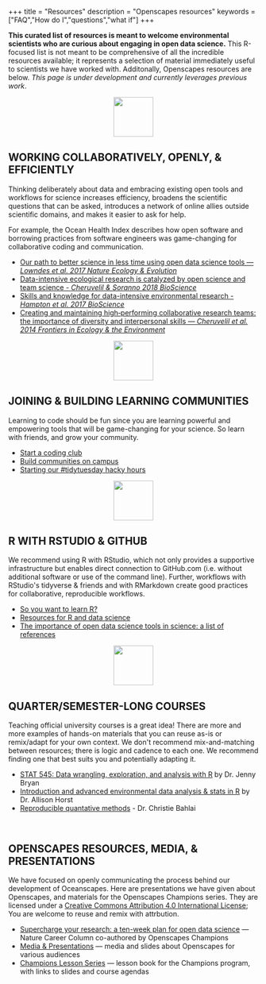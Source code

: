 +++
title = "Resources"
description = "Openscapes resources"
keywords = ["FAQ","How do I","questions","what if"]
+++

**This curated list of resources is meant to welcome environmental scientists who are curious about engaging in open data science.** This R-focused list is not meant to be comprehensive of all the incredible resources available; it represents a selection of material immediately useful to scientists we have worked with. Additonally, Openscapes resources are below. *This page is under development and currently leverages previous work*.  

<!---Some guidance is also listed as blogs; Please also check the searchable blog page --->

<center><img src="/img/horst_openscapes_grassland_oak.png" width="80px"></center>

## WORKING COLLABORATIVELY, OPENLY, & EFFICIENTLY

Thinking deliberately about data and embracing existing open tools and workflows for science increases efficiency, broadens the scientific questions that can be asked, introduces a network of online allies outside scientific domains, and makes it easier to ask for help.

For example, the Ocean Health Index describes how open software and borrowing practices from software engineers was game-changing for collaborative coding and communication. 

- [Our path to better science in less time using open data science tools — *Lowndes et al. 2017 Nature Ecology & Evolution*](https://www.nature.com/articles/s41559-017-0160)
- [Data-intensive ecological research is catalyzed by open science and team science - *Cheruvelil & Soranno 2018 BioScience*](https://academic.oup.com/bioscience/article/68/10/813/5088531)
- [Skills and knowledge for data-intensive environmental research - *Hampton et al. 2017 BioScience*](https://dx.doi.org/10.1093%2Fbiosci%2Fbix025)
- [Creating and maintaining high‐performing collaborative research teams: the importance of diversity and interpersonal skills — *Cheruvelil et al. 2014 Frontiers in Ecology & the Environment*](https://esajournals.onlinelibrary.wiley.com/doi/full/10.1890/130001)

<!---
Embrace existing open tools and workflows for science. There's not a single tool for all jobs, but can leverage existing workflows and streamline the amount of software (and user accounts) you need.

What unites us not what makes us different

The scope of environmental research spans vastly different ecosystems, scales, and organisms. But we are united by data: No matter what our questions are or how we gather information, we will need to analyze our data, and do so in a way that is efficient for ourselves and can be communicated to others. 


--->


<!--- 
- https://github.com/baricks/opentodiscussion
-OL!!!!
- Moore Fdn https://www.moore.org/article-detail?newsUrlName=lessons-from-our-work-in-data-driven-science
- BIDS, NSF?
--->


<center><img src="/img/horst_openscapes_grassland_fox.png" width="80px"></center>

## JOINING & BUILDING LEARNING COMMUNITIES

Learning to code should be fun since you are learning powerful and empowering tools that will be game-changing for your science. So learn with friends, and grow your community. 

- [Start a coding club](/blog/2018/11/16/how-to-start-a-coding-club/)
- [Build communities on campus](/blog/2018/11/06/build-communities/)
- [Starting our #tidytuesday hacky hours](https://openscapes.org/blog/2019/05/02/tidy-tuesday-coding-club/)

<!---
- [build communities on campus] link to Moz study!
- [join twitter for the open data science community](/blog/2018/12/06/twitter-for-community/), rOpenSci, RLadies
--->

<center><img src="/img/horst_openscapes_grassland_deer.png" width="80px"></center>

## R WITH RSTUDIO & GITHUB

We recommend using R with RStudio, which not only provides a supportive infrastructure but enables direct connection to GitHub.com (i.e. without additional software or use of the command line). Further, workflows with RStudio's tidyverse & friends and with RMarkdown create good practices for collaborative, reproducible workflows.

- [So you want to learn R?](/blog/2018/12/17/want-to-learn-r/)
- [Resources for R and data science](http://ohi-science.org/news/Resources-for-R-and-Data-Science)
- [The importance of open data science tools in science: a list of references](http://ohi-science.org/news/importance-of-open-data-science-tools) <!---REDO and add: https://bids.berkeley.edu/news/new-report-career-paths-and-prospects-academic-data-science, Stevens et al--->

<center><img src="/img/horst_openscapes_grassland_condor.png" width="80px"></center>

## QUARTER/SEMESTER-LONG COURSES

Teaching official university courses is a great idea! There are more and more examples of hands-on materials that you can reuse as-is or remix/adapt for your own context. We don't recommend mix-and-matching between resources; there is logic and cadence to each one. We recommend finding one that best suits you and potentially adapting it. 

- [STAT 545: Data wrangling, exploration, and analysis with R](https://stat545.com/) by Dr. Jenny Bryan <!--- [Jenny Bryan](https://en.wikipedia.org/wiki/Jenny_Bryan)'s course is the gold-standard course, highly recommended. --->
- [Introduction and advanced environmental data analysis & stats in R](https://allisonhorst.github.io/) by Dr. Allison Horst <!--- The first 5 weeks of Allison Horst's intro course uses environmental science examples for data wrangling --->
- [Reproducible quantative methods](https://cbahlai.github.io/rqm-template/) - Dr. Christie Bahlai

<!---
Grant
Carl Boettiger


## SHORT Workshops
https://tidy-ds.wjakethompson.com/materials/

--->

<br> 

## OPENSCAPES RESOURCES, MEDIA, & PRESENTATIONS

We have focused on openly communicating the process behind our development of Oceanscapes. Here are presentations we have given about Openscapes, and materials for the Openscapes Champions series. They are licensed under a [Creative Commons Attribution 4.0 International License](https://creativecommons.org/licenses/by/4.0/); You are welcome to reuse and remix with attrbution. 

- [Supercharge your research: a ten-week plan for open data science](https://www.nature.com/articles/d41586-019-03335-4) — Nature Career Column co-authored by Openscapes Champions
- [Media & Presentations](/media/) — media and slides about Openscapes for various audiences
- [Champions Lesson Series](https://openscapes.github.io/series/) — lesson book for the Champions program, with links to slides and course agendas


<br>